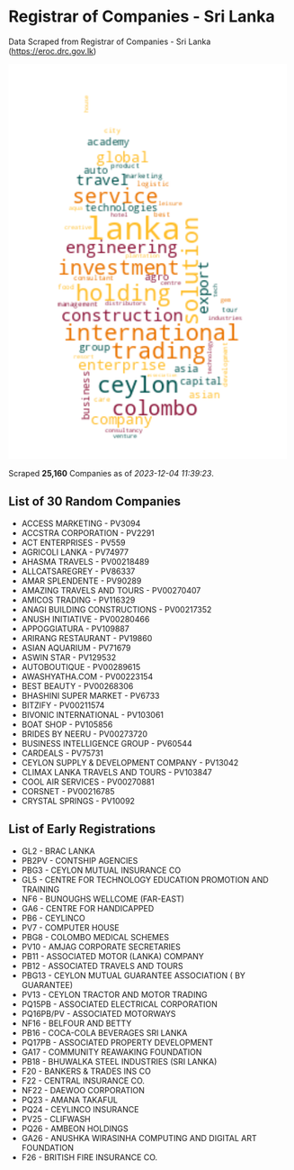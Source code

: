 # Registrar of Companies - Sri Lanka

Data Scraped from Registrar of Companies - Sri Lanka (https://eroc.drc.gov.lk)

![word-cloud](data/word_cloud.png)

Scraped **25,160** Companies as of *2023-12-04 11:39:23*.

## List of 30 Random Companies

* ACCESS MARKETING - PV3094
* ACCSTRA CORPORATION - PV2291
* ACT ENTERPRISES - PV559
* AGRICOLI LANKA - PV74977
* AHASMA TRAVELS - PV00218489
* ALLCATSAREGREY - PV86337
* AMAR SPLENDENTE - PV90289
* AMAZING TRAVELS  AND TOURS - PV00270407
* AMICOS TRADING - PV116329
* ANAGI BUILDING CONSTRUCTIONS - PV00217352
* ANUSH INITIATIVE - PV00280466
* APPOGGIATURA - PV109887
* ARIRANG RESTAURANT - PV19860
* ASIAN AQUARIUM - PV71679
* ASWIN STAR - PV129532
* AUTOBOUTIQUE - PV00289615
* AWASHYATHA.COM - PV00223154
* BEST BEAUTY - PV00268306
* BHASHINI SUPER MARKET - PV6733
* BITZIFY - PV00211574
* BIVONIC INTERNATIONAL - PV103061
* BOAT SHOP - PV105856
* BRIDES BY NEERU - PV00273720
* BUSINESS INTELLIGENCE GROUP - PV60544
* CARDEALS - PV75731
* CEYLON SUPPLY & DEVELOPMENT COMPANY - PV13042
* CLIMAX LANKA TRAVELS AND TOURS - PV103847
* COOL AIR SERVICES - PV00270881
* CORSNET - PV00216785
* CRYSTAL SPRINGS - PV10092

## List of Early Registrations

* GL2 - BRAC LANKA 
* PB2PV - CONTSHIP AGENCIES 
* PBG3 - CEYLON MUTUAL INSURANCE CO 
* GL5 - CENTRE FOR TECHNOLOGY EDUCATION PROMOTION AND TRAINING 
* NF6 - BUNOUGHS WELLCOME (FAR-EAST) 
* GA6 - CENTRE FOR HANDICAPPED 
* PB6 - CEYLINCO 
* PV7 - COMPUTER HOUSE 
* PBG8 - COLOMBO MEDICAL SCHEMES 
* PV10 - AMJAG CORPORATE SECRETARIES 
* PB11 - ASSOCIATED MOTOR (LANKA) COMPANY 
* PB12 - ASSOCIATED TRAVELS AND TOURS 
* PBG13 - CEYLON MUTUAL GUARANTEE ASSOCIATION ( BY GUARANTEE) 
* PV13 - CEYLON TRACTOR AND MOTOR TRADING 
* PQ15PB - ASSOCIATED ELECTRICAL CORPORATION 
* PQ16PB/PV - ASSOCIATED MOTORWAYS 
* NF16 - BELFOUR AND BETTY 
* PB16 - COCA-COLA BEVERAGES SRI LANKA 
* PQ17PB - ASSOCIATED PROPERTY DEVELOPMENT 
* GA17 - COMMUNITY REAWAKING FOUNDATION 
* PB18 - BHUWALKA STEEL INDUSTRIES (SRI LANKA) 
* F20 - BANKERS & TRADES INS CO 
* F22 - CENTRAL INSURANCE CO. 
* NF22 - DAEWOO CORPORATION 
* PQ23 - AMANA TAKAFUL 
* PQ24 - CEYLINCO INSURANCE 
* PV25 - CLIFWASH 
* PQ26 - AMBEON HOLDINGS 
* GA26 - ANUSHKA WIRASINHA COMPUTING AND DIGITAL ART FOUNDATION 
* F26 - BRITISH FIRE INSURANCE CO. 
